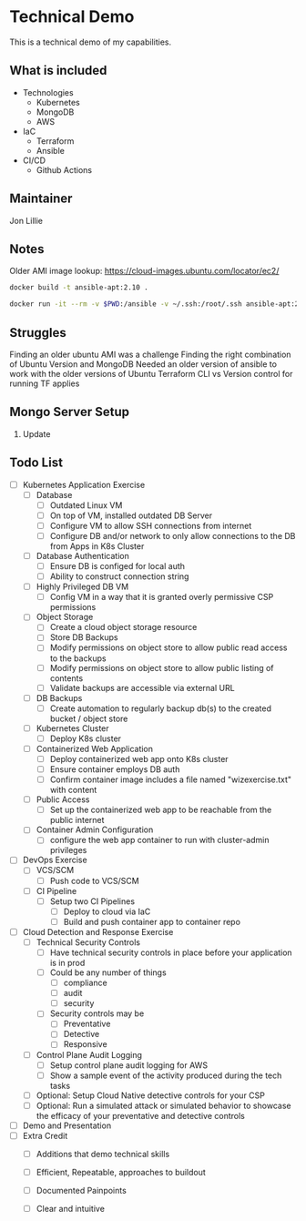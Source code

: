 # Technical Demo

This is a technical demo of my capabilities.

## What is included

- Technologies
  - Kubernetes
  - MongoDB
  - AWS
- IaC
  - Terraform
  - Ansible
- CI/CD
  - Github Actions

## Maintainer

Jon Lillie

## Notes

Older AMI image lookup: https://cloud-images.ubuntu.com/locator/ec2/

```bash
docker build -t ansible-apt:2.10 .
```

```bash
docker run -it --rm -v $PWD:/ansible -v ~/.ssh:/root/.ssh ansible-apt:2.10
```

## Struggles

Finding an older ubuntu AMI was a challenge
Finding the right combination of Ubuntu Version and MongoDB
Needed an older version of ansible to work with the older versions of Ubuntu
Terraform CLI vs Version control for running TF applies

## Mongo Server Setup

1. Update

## Todo List

- [ ] Kubernetes Application Exercise
  - [ ] Database
    - [ ] Outdated Linux VM
    - [ ] On top of VM, installed outdated DB Server
    - [ ] Configure VM to allow SSH connections from internet
    - [ ] Configure DB and/or network to only allow connections to the DB from Apps in K8s Cluster
  - [ ] Database Authentication
    - [ ] Ensure DB is configed for local auth
    - [ ] Ability to construct connection string
  - [ ] Highly Privileged DB VM
    - [ ] Config VM in a way that it is granted overly permissive CSP permissions
  - [ ] Object Storage
    - [ ] Create a cloud object storage resource
    - [ ] Store DB Backups
    - [ ] Modify permissions on object store to allow public read access to the backups
    - [ ] Modify permissions on object store to allow public listing of contents
    - [ ] Validate backups are accessible via external URL
  - [ ] DB Backups
    - [ ] Create automation to regularly backup db(s) to the created bucket / object store
  - [ ] Kubernetes Cluster
    - [ ] Deploy K8s cluster
  - [ ] Containerized Web Application
    - [ ] Deploy containerized web app onto K8s cluster
    - [ ] Ensure container employs DB auth
    - [ ] Confirm container image includes a file named "wizexercise.txt" with content
  - [ ] Public Access
    - [ ] Set up the containerized web app to be reachable from the public internet
  - [ ] Container Admin Configuration
    - [ ] configure the web app container to run with cluster-admin privileges
- [ ] DevOps Exercise
  - [ ] VCS/SCM
    - [ ] Push code to VCS/SCM
  - [ ] CI Pipeline
    - [ ] Setup two CI Pipelines
      - [ ] Deploy to cloud via IaC
      - [ ] Build and push container app to container repo
- [ ] Cloud Detection and Response Exercise
  - [ ] Technical Security Controls
    - [ ] Have technical security controls in place before your application is in prod
    - [ ] Could be any number of things
      - [ ] compliance
      - [ ] audit
      - [ ] security
    - [ ] Security controls may be
      - [ ] Preventative
      - [ ] Detective
      - [ ] Responsive
  - [ ] Control Plane Audit Logging
    - [ ] Setup control plane audit logging for AWS
    - [ ] Show a sample event of the activity produced during the tech tasks
  - [ ] Optional: Setup Cloud Native detective controls for your CSP
  - [ ] Optional: Run a simulated attack or simulated behavior to showcase the efficacy of your preventative and detective controls
- [ ] Demo and Presentation
- [ ] Extra Credit
  - [ ] Additions that demo technical skills
  - [ ] Efficient, Repeatable, approaches to buildout
  - [ ] Documented Painpoints
  - [ ] Clear and intuitive

